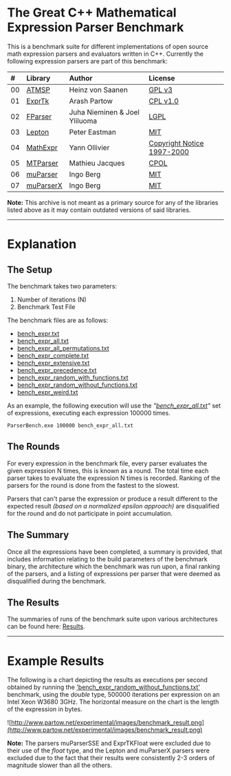 # The Great C++ Mathematical Expression Parser Benchmark #


This is a benchmark suite for different implementations of open source math expression parsers and evaluators written in C++. Currently the following expression parsers are part of this benchmark:


| **#** | **Library** | **Author** | **License** |
|:------|:------------|:-----------|:------------|
|00| [ATMSP](http://sourceforge.net/projects/atmsp/)     | Heinz von Saanen | [GPL v3](http://www.opensource.org/licenses/gpl-3.0.html) |
|01| [ExprTk](http://www.partow.net/programming/exprtk/) | Arash Partow     | [CPL v1.0](http://www.opensource.org/licenses/cpl1.0.php) |
|02| [FParser](http://warp.povusers.org/FunctionParser/) | Juha Nieminen & Joel Yliluoma | [LGPL](http://www.gnu.org/copyleft/lesser.html) |
|03| [Lepton](https://simtk.org/home/lepton)    | Peter Eastman |[MIT](http://www.opensource.org/licenses/mit-license.php) |
|04| [MathExpr](http://www.yann-ollivier.org/mathlib/mathexpr)  | Yann Ollivier | [Copyright Notice 1997-2000](http://www.yann-ollivier.org/mathlib/mathexpr#C) |
|05| [MTParser](http://www.codeproject.com/Articles/7335/An-extensible-math-expression-parser-with-plug-ins)  | Mathieu Jacques | [CPOL](http://www.codeproject.com/info/cpol10.aspx) |
|06| [muParser](http://muparser.beltoforion.de/)  | Ingo Berg | [MIT](http://www.opensource.org/licenses/mit-license.php) |
|07| [muParserX](http://muparserx.beltoforion.de/) | Ingo Berg | [MIT](http://www.opensource.org/licenses/mit-license.php) |



**Note:** This archive is not meant as a primary source for any of the libraries listed above as it may contain outdated versions of said libraries.


---


# Explanation #

## The Setup ##
The benchmark takes two parameters:
  1. Number of iterations (N)
  1. Benchmark Test File

The benchmark files are as follows:

  * [bench\_expr.txt](http://code.google.com/p/math-parser-benchmark-project/source/browse/trunk/bench_expr.txt)
  * [bench\_expr\_all.txt](http://code.google.com/p/math-parser-benchmark-project/source/browse/trunk/bench_expr_all.txt)
  * [bench\_expr\_all\_permutations.txt](https://math-parser-benchmark-project.googlecode.com/svn/trunk/bench_expr_all_permutations.txt)
  * [bench\_expr\_complete.txt](http://code.google.com/p/math-parser-benchmark-project/source/browse/trunk/bench_expr_complete.txt)
  * [bench\_expr\_extensive.txt](http://code.google.com/p/math-parser-benchmark-project/source/browse/trunk/bench_expr_extensive.txt)
  * [bench\_expr\_precedence.txt](http://code.google.com/p/math-parser-benchmark-project/source/browse/trunk/bench_expr_precedence.txt)
  * [bench\_expr\_random\_with\_functions.txt](http://code.google.com/p/math-parser-benchmark-project/source/browse/trunk/bench_expr_random_with_functions.txt)
  * [bench\_expr\_random\_without\_functions.txt](http://code.google.com/p/math-parser-benchmark-project/source/browse/trunk/bench_expr_random_without_functions.txt)
  * [bench\_expr\_weird.txt](http://code.google.com/p/math-parser-benchmark-project/source/browse/trunk/bench_expr_weird.txt)

As an example, the following execution will use the _"[bench\_expr\_all.txt](http://code.google.com/p/math-parser-benchmark-project/source/browse/trunk/bench_expr_all.txt)"_ set of expressions, executing each expression 100000 times.

```
ParserBench.exe 100000 bench_expr_all.txt
```


## The Rounds ##
For every expression in the benchmark file, every parser evaluates the given expression N times, this is known as a round. The total time each parser takes to evaluate the expression N times is recorded. Ranking of the parsers for the round is done from the fastest to the slowest.

Parsers that can't parse the expression or produce a result different to the expected result _(based on a normalized epsilon approach)_ are disqualified for the round and do not participate in point accumulation.

## The Summary ##
Once all the expressions have been completed, a summary is provided, that includes information relating to the build parameters of the benchmark binary, the architecture which the benchmark was run upon, a final ranking of the parsers, and a listing of expressions per parser that were deemed as disqualified during the benchmark.

## The Results ##
The summaries of runs of the benchmark suite upon various architectures can be found here: [Results](https://code.google.com/p/math-parser-benchmark-project/source/browse/#svn/trunk/logs).


---


# Example Results #

The following is a chart depicting the results as executions per second obtained by running the ['bench\_expr\_random\_without\_functions.txt'](http://math-parser-benchmark-project.googlecode.com/svn/trunk/bench_expr_random_without_functions.txt) benchmark, using the _double_ type, 500000 iterations per expression on an Intel Xeon W3680 3GHz. The horizontal measure on the chart is the length of the expression in bytes.

![http://www.partow.net/experimental/images/benchmark_result.png](http://www.partow.net/experimental/images/benchmark_result.png)

**Note:** The parsers muParserSSE and ExprTKFloat were excluded due to their use of the _float_ type, and the Lepton and muParserX parsers were excluded due to the fact that their results were consistently 2-3 orders of magnitude slower than all the others.